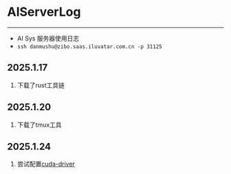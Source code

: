 # AIServerLog
---
- AI Sys 服务器使用日志
- `ssh danmushu@zibo.saas.iluvatar.com.cn -p 31125`

## 2025.1.17
1. 下载了rust工具链

## 2025.1.20
1. 下载了tmux工具

## 2025.1.24
1. 尝试配置[cuda-driver](https://github.com/YdrMaster/cuda-driver)
